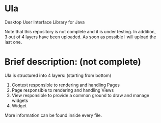 # UIa
Desktop User Interface Library for Java

Note that this repository is not complete and it is under testing. 
In addition, 3 out of 4 layers have been uploaded. As soon as possible I will upload the last one.

# Brief description: (not complete)

UIa is structured into 4 layers: (starting from bottom)

1) Context responsible to rendering and handling Pages
2) Page    responsible to rendering and handling Views
3) View    responsible to provide a common ground to draw and manage widgets
4) Widget

More information can be found inside every file.
